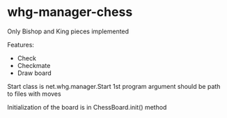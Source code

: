 # whg-manager-chess

Only Bishop and King pieces implemented

Features:
- Check
- Checkmate
- Draw board

Start class is net.whg.manager.Start
1st program argument should be path to files with moves

Initialization of the board is in ChessBoard.init() method
